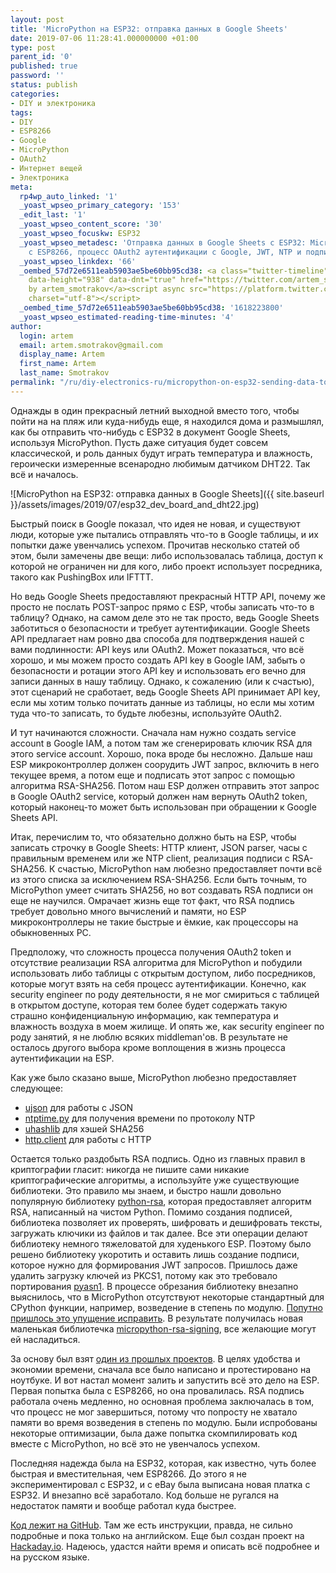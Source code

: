 ```yaml
---
layout: post
title: 'MicroPython на ESP32: отправка данных в Google Sheets'
date: 2019-07-06 11:28:41.000000000 +01:00
type: post
parent_id: '0'
published: true
password: ''
status: publish
categories:
- DIY и электроника
tags:
- DIY
- ESP8266
- Google
- MicroPython
- OAuth2
- Интернет вещей
- Электроника
meta:
  rp4wp_auto_linked: '1'
  _yoast_wpseo_primary_category: '153'
  _edit_last: '1'
  _yoast_wpseo_content_score: '30'
  _yoast_wpseo_focuskw: ESP32
  _yoast_wpseo_metadesc: 'Отправка данных в Google Sheets c ESP32: MicroPython, сложности
    с ESP8266, процесс OAuth2 аутентификации с Google, JWT, NTP и подпись RSA.'
  _yoast_wpseo_linkdex: '66'
  _oembed_57d72e6511eab5903ae5be60bb95cd38: <a class="twitter-timeline" data-width="625"
    data-height="938" data-dnt="true" href="https://twitter.com/artem_smotrakov?ref_src=twsrc%5Etfw">Tweets
    by artem_smotrakov</a><script async src="https://platform.twitter.com/widgets.js"
    charset="utf-8"></script>
  _oembed_time_57d72e6511eab5903ae5be60bb95cd38: '1618223800'
  _yoast_wpseo_estimated-reading-time-minutes: '4'
author:
  login: artem
  email: artem.smotrakov@gmail.com
  display_name: Artem
  first_name: Artem
  last_name: Smotrakov
permalink: "/ru/diy-electronics-ru/micropython-on-esp32-sending-data-to-google-sheets-ru.html"
---
```

<!-- wp:paragraph -->

Однажды в один прекрасный летний выходной вместо того, чтобы пойти на на пляж или куда-нибудь еще, я находился дома и размышлял, как бы отправить что-нибудь с ESP32 в документ Google Sheets, используя MicroPython. Пусть даже ситуация будет совсем классической, и роль данных будут играть температура и влажность, героически измеренные всенародно любимым датчиком DHT22. Так всё и началось.

<!-- /wp:paragraph -->

<!-- wp:image {"id":3302} -->

![MicroPython на ESP32: отправка данных в Google Sheets]({{ site.baseurl }}/assets/images/2019/07/esp32_dev_board_and_dht22.jpg)

<!-- /wp:image -->

<!-- wp:more -->  
<!--more-->  
<!-- /wp:more -->

<!-- wp:paragraph -->

Быстрый поиск в Google показал, что идея не новая, и существуют люди, которые уже пытались отправлять что-то в Google таблицы, и их попытки даже увенчались успехом. Прочитав несколько статей об этом, были замечены две вещи: либо использовалась таблица, доступ к которой не ограничен ни для кого, либо проект использует посредника, такого как PushingBox или IFTTT.

<!-- /wp:paragraph -->

<!-- wp:paragraph -->

Но ведь Google Sheets предоставляют прекрасный HTTP API, почему же просто не послать POST-запрос прямо с ESP, чтобы записать что-то в таблицу? Однако, на самом деле это не так просто, ведь Google Sheets заботиться о безопасности и требует аутентификации. Google Sheets API предлагает нам ровно два способа для подтверждения нашей с вами подлинности: API keys или OAuth2. Может показаться, что всё хорошо, и мы можем просто создать API key в Google IAM, забыть о безопасности и ротации этого API key и использовать его вечно для записи данных в нашу таблицу. Однако, к сожалению (или к счастью), этот сценарий не сработает, ведь Google Sheets API принимает API key, если мы хотим только почитать данные из таблицы, но если мы хотим туда что-то записать, то будьте любезны, используйте OAuth2.

<!-- /wp:paragraph -->

<!-- wp:paragraph -->

И тут начинаются сложности. Сначала нам нужно создать service account в Google IAM, а потом там же сгенерировать ключик RSA для этого service account. Хорошо, пока вроде бы несложно. Дальше наш ESP микроконтроллер должен соорудить JWT запрос, включить в него текущее время, а потом еще и подписать этот запрос с помощью алгоритма RSA-SHA256. Потом наш ESP должен отправить этот запрос в Google OAuth2 service, который должен нам вернуть OAuth2 token, который наконец-то может быть использован при обращении к Google Sheets API.

<!-- /wp:paragraph -->

<!-- wp:paragraph -->

Итак, перечислим то, что обязательно должно быть на ESP, чтобы записать строчку в Google Sheets: HTTP клиент, JSON parser, часы с правильным временем или же NTP client, реализация подписи с RSA-SHA256. К счастью, MicroPython нам любезно предоставляет почти всё из этого списка за исключением RSA-SHA256. Если быть точным, то MicroPython умеет считать SHA256, но вот создавать RSA подписи он еще не научился. Омрачает жизнь еще тот факт, что RSA подпись требует довольно много вычислений и памяти, но ESP микроконтроллеры не такие быстрые и ёмкие, как процессоры на обыкновенных PC.

<!-- /wp:paragraph -->

<!-- wp:paragraph -->

Предположу, что сложность процесса получения OAuth2 token и отсутствие реализации RSA алгоритма для MicroPython и побудили использовать либо таблицы с открытым доступом, либо посредников, которые могут взять на себя процесс аутентификации. Конечно, как security engineer по роду деятельности, я не мог смириться с таблицей в открытом доступе, которая тем более будет содержать такую страшно конфиденциальную информацию, как температура и влажность воздуха в моем жилище. И опять же, как security engineer по роду занятий, я не люблю всяких middleman'ов. В результате не осталось другого выбора кроме воплощения в жизнь процесса аутентификации на ESP.

<!-- /wp:paragraph -->

<!-- wp:paragraph -->

Как уже было сказано выше, MicroPython любезно предоставляет следующее:

<!-- /wp:paragraph -->

<!-- wp:list -->

- [ujson](https://docs.micropython.org/en/latest/library/ujson.html) для работы с JSON
- [ntptime.py](https://github.com/micropython/micropython/blob/master/ports/esp8266/modules/ntptime.py) для получения времени по протоколу NTP
- [uhashlib](https://docs.micropython.org/en/latest/library/uhashlib.html) для хэшей SHA256
- [http.client](https://github.com/micropython/micropython-lib/tree/master/http.client) для работы с HTTP

<!-- /wp:list -->

<!-- wp:paragraph -->

Остается только раздобыть RSA подпись. Одно из главных правил в криптографии гласит: никогда не пишите сами никакие криптографические алгоритмы, а используйте уже существующие библиотеки. Это правило мы знаем, и быстро нашли довольно популярную библиотеку [python-rsa](https://github.com/sybrenstuvel/python-rsa/), которая предоставляет алгоритм RSA, написанный на чистом Python. Помимо создания подписей, библиотека позволяет их проверять, шифровать и дешифровать тексты, загружать ключики из файлов и так далее. Все эти операции делают библиотеку немного тяжеловатой для худенького ESP. Поэтому было решено библиотеку укоротить и оставить лишь создание подписи, которое нужно для формирования JWT запросов. Пришлось даже удалить загрузку ключей из PKCS1, потому как это требовало портирования [pyasn1](https://github.com/etingof/pyasn1). В процессе обрезания библиотеку внезапно выяснилось, что в MicroPython отсутствуют некоторые стандартный для CPython функции, например, возведение в степень по модулю. [Попутно пришлось это упущение исправить](https://en.wikipedia.org/wiki/Modular_exponentiation#Right-to-left_binary_method). В результате получилась новая маленькая библиотечка [micropython-rsa-signing](https://github.com/artem-smotrakov/micropython-rsa-signing), все желающие могут ей насладиться.

<!-- /wp:paragraph -->

<!-- wp:paragraph -->

За основу был взят [один из прошлых проектов](/ru/diy-electronics-ru/how-to-run-micropython-on-esp8266.html). В целях удобства и экономии времени, сначала все было написано и протестировано на ноутбуке. И вот настал момент залить и запустить всё это дело на ESP. Первая попытка была с ESP8266, но она провалилась. RSA подпись работала очень медленно, но основная проблема заключалась в том, что процесс не мог завершиться, потому что попросту не хватало памяти во время возведения в степень по модулю. Были испробованы некоторые оптимизации, была даже попытка скомпилировать код вместе с МicroPython, но всё это не увенчалось успехом.

<!-- /wp:paragraph -->

<!-- wp:paragraph -->

Последняя надежда была на ESP32, которая, как известно, чуть более быстрая и вместительная, чем ESP8266. До этого я не экспериментировал с ESP32, и c eBay была выписана новая платка с ESP32. И внезапно всё заработало. Код больше не ругался на недостаток памяти и вообще работал куда быстрее.

<!-- /wp:paragraph -->

<!-- wp:paragraph -->

[Код лежит на GitHub](https://github.com/artem-smotrakov/esp32-weather-google-sheets). Там же есть инструкции, правда, не сильно подробные и пока только на английском. Еще был создан проект на [Hackaday.io](https://hackaday.io/project/166197-esp32-weather-station-and-google-sheets). Надеюсь, удастся найти время и описать всё подробнее и на русском языке.

<!-- /wp:paragraph -->

